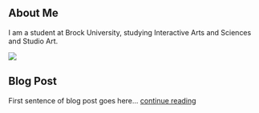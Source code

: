 ## About Me

I am a student at Brock University, studying Interactive Arts and Sciences and Studio Art.

![](images/CherryBlossomDream_LowRes.png)

## Blog Post

First sentence of blog post goes here... [continue reading](blog)
